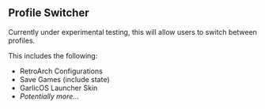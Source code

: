 ## Profile Switcher
Currently under experimental testing, this will allow users to switch between profiles.

This includes the following:
 * RetroArch Configurations
 * Save Games (include state)
 * GarlicOS Launcher Skin
 * _Potentially more..._
